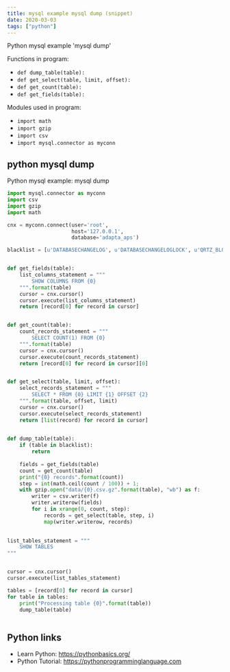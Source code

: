 ```yaml
---
title: mysql example mysql dump (snippet)
date: 2020-03-03
tags: ["python"]
---
```

Python mysql example 'mysql dump'

Functions in program: 
* `def dump_table(table):`
* `def get_select(table, limit, offset):`
* `def get_count(table):`
* `def get_fields(table):`

Modules used in program: 
* `import math`
* `import gzip`
* `import csv`
* `import mysql.connector as myconn`

## python mysql dump

Python mysql example: mysql dump

```python
import mysql.connector as myconn
import csv
import gzip
import math

cnx = myconn.connect(user='root',
                     host='127.0.0.1',
                     database='adapta_aps')

blacklist = [u'DATABASECHANGELOG', u'DATABASECHANGELOGLOCK', u'QRTZ_BLOB_TRIGGERS', u'QRTZ_CALENDARS', u'QRTZ_CRON_TRIGGERS', u'QRTZ_FIRED_TRIGGERS', u'QRTZ_JOB_DETAILS', u'QRTZ_LOCKS', u'QRTZ_PAUSED_TRIGGER_GRPS', u'QRTZ_SIMPLE_TRIGGERS', u'QRTZ_SIMPROP_TRIGGERS', u'QRTZ_TRIGGERS']


def get_fields(table):
    list_columns_statement = """
        SHOW COLUMNS FROM {0}
    """.format(table)
    cursor = cnx.cursor()
    cursor.execute(list_columns_statement)
    return [record[0] for record in cursor]


def get_count(table):
    count_records_statement = """
        SELECT COUNT(1) FROM {0}
    """.format(table)
    cursor = cnx.cursor()
    cursor.execute(count_records_statement)
    return [record[0] for record in cursor][0]


def get_select(table, limit, offset):
    select_records_statement = """
        SELECT * FROM {0} LIMIT {1} OFFSET {2}
    """.format(table, offset, limit)
    cursor = cnx.cursor()
    cursor.execute(select_records_statement)
    return [list(record) for record in cursor]
    

def dump_table(table):
    if (table in blacklist):
        return
    
    fields = get_fields(table)
    count = get_count(table)
    print("{0} records".format(count))
    step = int(math.ceil(count / 100)) + 1;
    with gzip.open("data/{0}.csv.gz".format(table), "wb") as f:
        writer = csv.writer(f)
        writer.writerow(fields)
        for i in xrange(0, count, step):       
            records = get_select(table, step, i)
            map(writer.writerow, records)
    

list_tables_statement = """
    SHOW TABLES
"""


cursor = cnx.cursor()
cursor.execute(list_tables_statement)

tables = [record[0] for record in cursor]
for table in tables:
    print("Processing table {0}".format(table))
    dump_table(table)
    

```

## Python links

- Learn Python: https://pythonbasics.org/
- Python Tutorial: https://pythonprogramminglanguage.com
